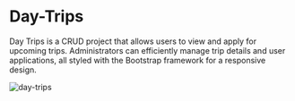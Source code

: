 # Day-Trips
Day Trips is a CRUD project that allows users to view and apply for upcoming trips. Administrators can efficiently manage trip details and user applications, all styled with the Bootstrap framework for a responsive design.

![day-trips](https://github.com/user-attachments/assets/17b5ad94-1a75-4ebc-b7e2-cfbf231cf4bd)
